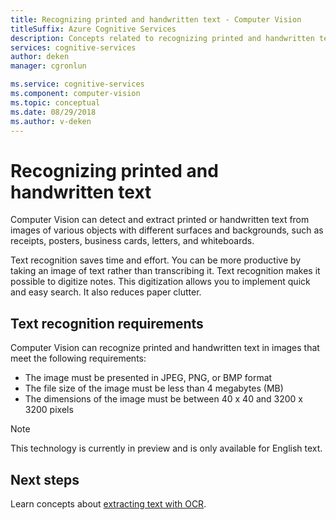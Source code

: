 ```yaml
---
title: Recognizing printed and handwritten text - Computer Vision
titleSuffix: Azure Cognitive Services
description: Concepts related to recognizing printed and handwritten text in images using the Computer Vision API.
services: cognitive-services
author: deken
manager: cgronlun

ms.service: cognitive-services
ms.component: computer-vision
ms.topic: conceptual
ms.date: 08/29/2018
ms.author: v-deken
---
```


# Recognizing printed and handwritten text

Computer Vision can detect and extract printed or handwritten text from images of various objects with different surfaces and backgrounds, such as receipts, posters, business cards, letters, and whiteboards.

Text recognition saves time and effort. You can be more productive by taking an image of text rather than transcribing it. Text recognition makes it possible to digitize notes. This digitization allows you to implement quick and easy search. It also reduces paper clutter.

## Text recognition requirements

Computer Vision can recognize printed and handwritten text in images that meet the following requirements:

- The image must be presented in JPEG, PNG, or BMP format
- The file size of the image must be less than 4 megabytes (MB)
- The dimensions of the image must be between 40 x 40 and 3200 x 3200 pixels

> [!NOTE]
> This technology is currently in preview and is only available for English text.

## Next steps

Learn concepts about [extracting text with OCR](concept-extracting-text-ocr.md).
